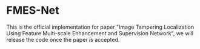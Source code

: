 # FMES-Net
This is the official implementation for paper "Image Tampering Localization Using Feature Multi-scale Enhancement and Supervision Network", we will release the code once the paper is accepted.
